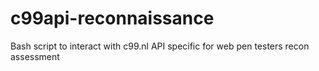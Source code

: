 # c99api-reconnaissance
Bash script to interact with c99.nl API specific for web pen testers recon assessment
